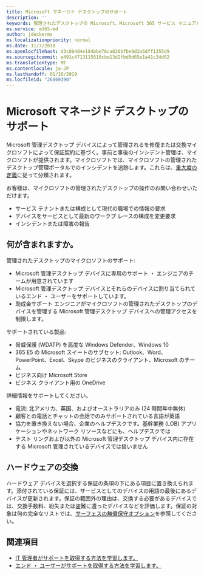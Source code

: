 ```yaml
---
title: Microsoft マネージド デスクトップのサポート
description: ''
keywords: 管理されたデスクトップの Microsoft、Microsoft 365 サービス マニュアル
ms.service: m365-md
author: jdeckerms
ms.localizationpriority: normal
ms.date: 11/7/2018
ms.openlocfilehash: d3c884d4e184bbe76ca630bfbe9d3a5dff1355d9
ms.sourcegitcommit: e491c4713115610cbe13d2fbd0d65e1a41c34d62
ms.translationtype: MT
ms.contentlocale: ja-JP
ms.lasthandoff: 01/16/2019
ms.locfileid: "26869390"
---
```

# <a name="support-for-microsoft-managed-desktop"></a>Microsoft マネージド デスクトップのサポート

Microsoft 管理デスクトップ デバイスによって管理されるを修復または交換マイクロソフトによって保証契約に基づく。事前と事後のインシデント管理は、マイクロソフトが提供されます。マイクロソフトでは、マイクロソフトの管理されたデスクトップ管理ポータルでのインシデントを追跡します。これらは、[重大度の定義](../working-with-managed-desktop/admin-support.md#sev)に従って分類されます。

お客様は、マイクロソフトの管理されたデスクトップの操作のお問い合わせいただけます。
- サービス テナントまたは構成として現代の職場での情報の要求
- デバイスをサービスとして最新のワークプ レースの構成を変更要求
- インシデントまたは障害の報告

## <a name="whats-included"></a>何が含まれますか。

管理されたデスクトップのマイクロソフトのサポート:

- Microsoft 管理デスクトップ デバイスに専用のサポート ・ エンジニアのチームが用意されています
- Microsoft 管理デスクトップ デバイスとそれらのデバイスに割り当てられているエンド ・ ユーザーをサポートしています。
- 助成金サポート エンジニアがマイクロソフトの管理されたデスクトップのデバイスを管理する Microsoft 管理デスクトップ デバイスへの管理アクセスを制限します。 

サポートされている製品:

- 脅威保護 (WDATP) を高度な Windows Defender、Windows 10 
- 365 E5 の Microsoft スイートのサブセット: Outlook、Word、PowerPoint、Excel、Skype のビジネスのクライアント、Microsoft のチーム 
- ビジネス向け Microsoft Store 
- ビジネス クライアント用の OneDrive 

詳細情報をサポートしてください。

- 電流: 北アメリカ、英国、およびオーストラリアのみ (24 時間年中無休) 
- 顧客との電話とチャットの会話でのみサポートされている言語が英語 
- 協力を置き換えない場合、企業のヘルプデスクです。基幹業務 (LOB) アプリケーションやネットワーク リソースなどにも、ヘルプデスクでは 
- テスト リングおよび以外の Microsoft 管理デスクトップ デバイス内に存在する Microsoft 管理されているデバイスでは扱いません 

## <a name="hardware-replacement"></a>ハードウェアの交換

ハードウェア デバイスを選択する保証の条項の下にある項目に置き換えられます。添付されている保証には、サービスとしてのデバイスの用語の最後にあるデバイスが更新されます。保証の範囲外の理由は、交換する必要があるデバイスでは、交換手数料、紛失または盗難に遭ったデバイスなどを評価します。保証の対象は何の完全なリストでは、[サーフェスの無償保守オプション](https://support.microsoft.com/help/4036296/surface-surface-standard-warranty)を参照してください。


## <a name="related-topics"></a>関連項目

- [IT 管理者がサポートを取得する方法を学習します。](../working-with-managed-desktop/admin-support.md)
- [エンド ・ ユーザーがサポートを取得する方法を学習します。](../working-with-managed-desktop/end-user-support.md)
